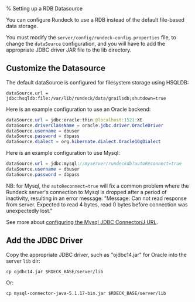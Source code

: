 % Setting up a RDB Datasource

You can configure Rundeck to use a RDB instead of the default file-based data storage.

You must modify the `server/config/rundeck-config.properties` file, to change the `dataSource` configuration, and you will have to add the appropriate JDBC driver JAR file to the lib directory.

## Customize the Datasource

The default dataSource is configured for filesystem storage using HSQLDB:

~~~~~~ {.java}
dataSource.url = jdbc:hsqldb:file:/var/lib/rundeck/data/grailsdb;shutdown=true
~~~~~~ 

Here is an example configuration to use an Oracle backend:

~~~~~~ {.java .numberLines }
dataSource.url = jdbc:oracle:thin:@localhost:1521:XE
dataSource.driverClassName = oracle.jdbc.driver.OracleDriver
dataSource.username = dbuser
dataSource.password = dbpass
dataSource.dialect = org.hibernate.dialect.Oracle10gDialect
~~~~~~~~

Here is an example configuration to use Mysql:

~~~~~~ {.java .numberLines }
dataSource.url = jdbc:mysql://myserver/rundeckdb?autoReconnect=true
dataSource.username = dbuser
dataSource.password = dbpass
~~~~~~

NB: for Mysql, the `autoReconnect=true` will fix a common problem where the Rundeck server's connection to Mysql is dropped after a period of inactivity, resulting in an error message: "Message: Can not read response from server. Expected to read 4 bytes, read 0 bytes before connection was unexpectedly lost."

See more about [configuring the Mysql JDBC Connector/J URL](http://dev.mysql.com/doc/refman/5.1/en/connector-j-reference-configuration-properties.html).

## Add the JDBC Driver

Copy the appropriate JDBC driver, such as "ojdbc14.jar" for Oracle into the server `lib` dir:

~~~~~~ {.bash}
cp ojdbc14.jar $RDECK_BASE/server/lib
~~~~~~

Or:

~~~~~~ {.bash}
cp mysql-connector-java-5.1.17-bin.jar $RDECK_BASE/server/lib
~~~~~~ 
